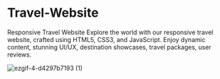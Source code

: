 # Travel-Website
Responsive Travel Website
Explore the world with our responsive travel website, crafted using HTML5, CSS3, and JavaScript. Enjoy dynamic content, stunning UI/UX, destination showcases, travel packages, user reviews.

![ezgif-4-d4297b7193 (1)](https://github.com/tubayapa/Travel-Website/assets/147662888/23ab9e65-5bfa-47a5-86b8-8c57f11349a0)





